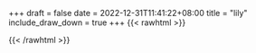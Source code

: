 
+++ 
draft = false
date = 2022-12-31T11:41:22+08:00
title = "lily"
include_draw_down = true
+++
{{< rawhtml >}}
<script type="text/javascript">
    net_value = '20.83%'
    data_x = ['2022-09-15', '2022-09-16', '2022-09-17', '2022-09-18', '2022-09-19', '2022-09-20', '2022-09-21', '2022-09-22', '2022-09-23', '2022-09-24', '2022-09-25', '2022-09-26', '2022-09-27', '2022-09-28', '2022-09-29', '2022-09-30', '2022-10-01', '2022-10-02', '2022-10-03', '2022-10-04', '2022-10-05', '2022-10-06', '2022-10-07', '2022-10-08', '2022-10-09', '2022-10-10', '2022-10-11', '2022-10-12', '2022-10-13', '2022-10-14', '2022-10-15', '2022-10-16', '2022-10-17', '2022-10-18', '2022-10-19', '2022-10-20', '2022-10-21', '2022-10-22', '2022-10-23', '2022-10-24', '2022-10-25', '2022-10-26', '2022-10-27', '2022-10-28', '2022-10-29', '2022-10-30', '2022-10-31', '2022-11-01', '2022-11-02', '2022-11-03', '2022-11-04', '2022-11-05', '2022-11-06', '2022-11-07', '2022-11-08', '2022-11-09', '2022-11-10', '2022-11-11', '2022-11-12', '2022-11-13', '2022-11-14', '2022-11-15', '2022-11-16', '2022-11-17', '2022-11-18', '2022-11-19', '2022-11-20', '2022-11-21', '2022-11-22', '2022-11-23', '2022-11-24', '2022-11-25', '2022-11-26', '2022-11-27', '2022-11-28', '2022-11-29', '2022-11-30', '2022-12-01', '2022-12-02', '2022-12-03', '2022-12-04', '2022-12-05', '2022-12-06', '2022-12-07', '2022-12-08', '2022-12-09', '2022-12-10', '2022-12-11', '2022-12-12', '2022-12-13', '2022-12-14', '2022-12-15', '2022-12-16', '2022-12-17', '2022-12-18', '2022-12-19', '2022-12-20', '2022-12-21', '2022-12-22', '2022-12-23', '2022-12-24', '2022-12-25', '2022-12-26', '2022-12-27', '2022-12-28']
    data_x_w = []
    data_net_value = [0.0, 0.0108149895977759, 0.00967656964011524, 0.0199223492590608, 0.0233376091320426, 0.029598918899176003, 0.0358602286663094, 0.0404139084969519, 0.03699864862397, 0.05350573801004901, 0.0432599583911034, 0.0591978377983521, 0.0620438876925036, 0.0580594178406914, 0.0478136382217459, 0.0552133679465399, 0.0517981080735581, 0.0472444282429156, 0.0392754885392913, 0.0563517879042005, 0.0654591475654854, 0.0848122868457159, 0.0876583367398675, 0.0745665072267704, 0.0825354469303947, 0.0700128273961279, 0.0751357172056007, 0.0768433471420916, 0.0808278169939038, 0.0751357172056007, 0.0836738668880553, 0.0922120165705099, 0.113272785787231, 0.11498041572372199, 0.121241725490856, 0.12522619534266802, 0.13262592506746199, 0.142302494707577, 0.12807224523681898, 0.11498041572372199, 0.12408777538500698, 0.12864145521564999, 0.122380145448516, 0.12522619534266802, 0.124656985363837, 0.11839567559670401, 0.107580685998928, 0.0990425363164736, 0.0887967566975281, 0.0785509770785825, 0.0774125571209219, 0.0836738668880553, 0.0825354469303947, 0.0882275467186978, 0.0808278169939037, 0.0813970269727341, 0.0665975675231461, 0.0865199167822068, 0.0950580664646615, 0.0967656964011524, 0.0956272764434918, 0.0944888564858312, 0.10928831593541902, 0.11896488557553399, 0.126933825279159, 0.12977987517331, 0.121241725490856, 0.112703575808401, 0.112134365829571, 0.12579540532149802, 0.133195135046292, 0.135471974961613, 0.154255904263013, 0.16620931381845, 0.169055363712602, 0.169055363712602, 0.18271640320452898, 0.191823762865814, 0.19694665267528697, 0.214592162019026, 0.236222141214578, 0.23679135119340802, 0.24532950087586303, 0.251021600664166, 0.25386765055831695, 0.23565293123574801, 0.234514511278087, 0.23906819110872898, 0.222561101722651, 0.22654557157446303, 0.21629979195551702, 0.223130311701481, 0.21003848218838397, 0.19523902273879604, 0.186700873056341, 0.186700873056341, 0.201500332505929, 0.19694665267528602, 0.195808232717626, 0.19239297284464396, 0.201500332505929, 0.19637744269645602, 0.20434638240008, 0.21402295204019603, 0.20833085225189302]
    data_net_value_w = []
    data_draw_down = [0.0, 0.0, 0.11384199576606599, 0.0, 0.0, 0.0, 0.0, 0.0, 0.34152598729819, 0.0, 1.0245779618945599, 0.0, 0.0, 0.39844698518121996, 1.42302494707577, 0.68305197459637, 1.02457796189455, 1.4799459449588002, 2.2768399153212298, 0.56920997883031, 0.0, 0.0, 0.0, 1.30918295130971, 0.5122889809472799, 1.76455093437396, 1.25226195342668, 1.0814989597775901, 0.68305197459637, 1.25226195342668, 0.398446985181221, 0.0, 0.0, 0.0, 0.0, 0.0, 0.0, 0.0, 1.4230249470758, 2.7322078983855, 1.8214719322569999, 1.3661039491926998, 1.9922349259061, 1.7076299364908998, 1.7645509343740002, 2.3906819110872997, 3.4721808708649, 4.32599583911034, 5.350573801004891, 6.37515176289945, 6.48899375866551, 5.86286278195217, 5.97670477771823, 5.40749479888792, 6.14746777136733, 6.09054677348429, 7.570492718443091, 5.57825779253702, 4.7244428242915495, 4.5536798306424595, 4.66752182640852, 4.78136382217458, 3.3014178772157994, 2.3337609132042996, 1.5368669428418003, 1.2522619534267, 2.1060769216721003, 2.9598918899176003, 3.0168128878006, 1.6507089386078997, 0.910735966128501, 0.683051974596399, 0.0, 0.0, 0.0, 0.0, 0.0, 0.0, 0.0, 0.0, 0.0, 0.0, 0.0, 0.0, 0.0, 1.8214719322569, 1.935313928023, 1.4799459449588002, 3.1306548835665997, 2.7322078983853997, 3.75678586028, 3.0737338856836005, 4.382916836993299, 5.862862781952099, 6.7166777501976, 6.7166777501976, 5.2367318052388, 5.6920997883031, 5.8059417840691, 6.1474677713673, 5.2367318052388, 5.749020786186099, 4.9521268158237, 3.9844698518121002, 4.5536798306424]
    data_draw_down_w = []
</script>
{{< /rawhtml >}}
